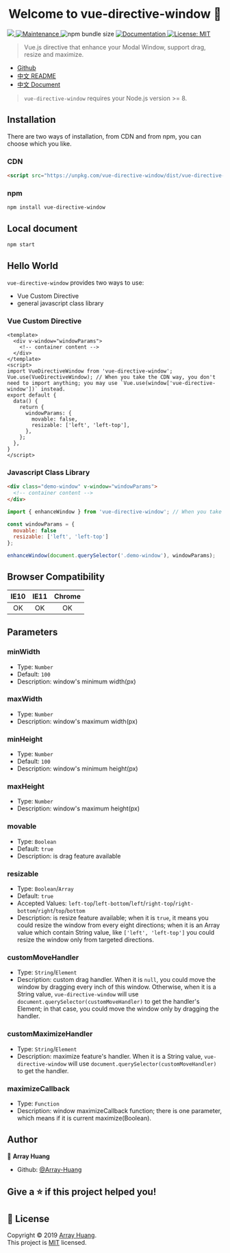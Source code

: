 <h1 align="center">Welcome to vue-directive-window 👋</h1>
<p>
  <a href="https://www.npmjs.com/package/vue-directive-window" target="_blank">
    <img src="https://img.shields.io/npm/v/vue-directive-window.svg?cacheSeconds=2592000" />
  </a>
  <a href="https://www.npmjs.com/package/vue-directive-window" target="_blank">
    <img alt="Maintenance" src="https://img.shields.io/npm/dw/vue-directive-window.svg?cacheSeconds=2592000" />
  </a>
  <img alt="npm bundle size" src="https://img.shields.io/bundlephobia/min/vue-directive-window.svg?cacheSeconds=2592000" />
  <a href="https://array-huang.github.io/vue-directive-window">
    <img alt="Documentation" src="https://img.shields.io/badge/documentation-yes-brightgreen.svg" target="_blank" />
  </a>
  <a href="https://github.com/Array-Huang/vue-directive-window/blob/master/LICENSE">
    <img alt="License: MIT" src="https://img.shields.io/badge/License-MIT-yellow.svg" target="_blank" />
  </a>
  
</p>

> Vue.js directive that enhance your Modal Window, support drag, resize and maximize.

- [Github](https://github.com/Array-Huang/vue-directive-window)
- [中文 README](https://github.com/Array-Huang/vue-directive-window/blob/master/README.zh-CN.md)
- [中文 Document](https://array-huang.github.io/vue-directive-window/zh-CN/)

> `vue-directive-window` requires your Node.js version >= 8.

## Installation
There are two ways of installation, from CDN and from npm, you can choose which you like.

### CDN
```html
<script src="https://unpkg.com/vue-directive-window/dist/vue-directive-window.umd.min.js"></script>
```

### npm
```bash
npm install vue-directive-window
```

## Local document
```bash
npm start
```

## Hello World
`vue-directive-window` provides two ways to use:
- Vue Custom Directive
- general javascript class library

### Vue Custom Directive
```vue
<template>
  <div v-window="windowParams">
    <!-- container content -->
  </div>
</template>
<script>
import VueDirectiveWindow from 'vue-directive-window';
Vue.use(VueDirectiveWindow); // When you take the CDN way, you don't need to import anything; you may use `Vue.use(window['vue-directive-window'])` instead.
export default {
  data() {
    return {
      windowParams: {
        movable: false,
        resizable: ['left', 'left-top'],
      },
    };
  },
}
</script>
```

### Javascript Class Library
```html
<div class="demo-window" v-window="windowParams">
  <!-- container content -->
</div>
```

```javascript
import { enhanceWindow } from 'vue-directive-window'; // When you take the CDN way, you may use `const enhanceWindow = window['vue-directive-window'].enhanceWindow;` instead.

const windowParams = {
  movable: false
  resizable: ['left', 'left-top']
};

enhanceWindow(document.querySelector('.demo-window'), windowParams);
```

## Browser Compatibility
| IE10 | IE11 | Chrome |
| :---: | :---: | :---: |
| OK | OK | OK |

## Parameters

### minWidth
- Type: `Number`
- Default: `100`
- Description: window's minimum width(px)

### maxWidth
- Type: `Number`
- Description: window's maximum width(px)

### minHeight
- Type: `Number`
- Default: `100`
- Description: window's minimum height(px)

### maxHeight
- Type: `Number`
- Description: window's maximum height(px)

### movable
- Type: `Boolean`
- Default: `true`
- Description: is drag feature available

### resizable
- Type: `Boolean`/`Array`
- Default: `true`
- Accepted Values: `left-top`/`left-bottom`/`left`/`right-top`/`right-bottom`/`right`/`top`/`bottom`
- Description: is resize feature available; when it is `true`, it means you could resize the window from every eight directions; when it is an Array value which contain String value, like `['left', 'left-top']` you could resize the window only from targeted directions.

### customMoveHandler
- Type: `String`/`Element`
- Description: custom drag handler. When it is `null`, you could move the window by dragging every inch of this window. Otherwise, when it is a String value, `vue-directive-window` will use `document.querySelector(customMoveHandler)` to get the handler's Element; in that case, you could move the window only by dragging the handler.

### customMaximizeHandler
- Type: `String`/`Element`
- Description: maximize feature's handler. When it is a String value, `vue-directive-window` will use `document.querySelector(customMoveHandler)` to get the handler.

### maximizeCallback
- Type: `Function`
- Description: window maximizeCallback function; there is one parameter, which means if it is current maximize(Boolean).

## Author

👤 **Array Huang**

- Github: [@Array-Huang](https://github.com/Array-Huang)

## Give a ⭐️ if this project helped you!

## 📝 License

Copyright © 2019 [Array Huang](https://github.com/Array-Huang).<br />
This project is [MIT](https://github.com/Array-Huang/vue-directive-window/blob/master/LICENSE) licensed.
